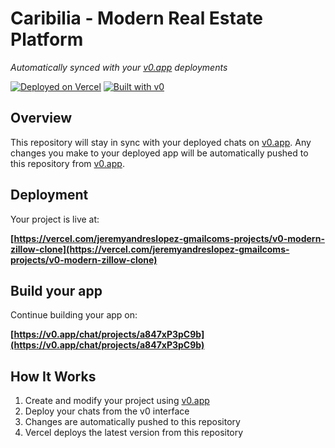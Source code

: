 # Caribilia - Modern Real Estate Platform

*Automatically synced with your [v0.app](https://v0.app) deployments*

[![Deployed on Vercel](https://img.shields.io/badge/Deployed%20on-Vercel-black?style=for-the-badge&logo=vercel)](https://vercel.com/jeremyandreslopez-gmailcoms-projects/v0-modern-zillow-clone)
[![Built with v0](https://img.shields.io/badge/Built%20with-v0.app-black?style=for-the-badge)](https://v0.app/chat/projects/a847xP3pC9b)

## Overview

This repository will stay in sync with your deployed chats on [v0.app](https://v0.app).
Any changes you make to your deployed app will be automatically pushed to this repository from [v0.app](https://v0.app).

## Deployment

Your project is live at:

**[https://vercel.com/jeremyandreslopez-gmailcoms-projects/v0-modern-zillow-clone](https://vercel.com/jeremyandreslopez-gmailcoms-projects/v0-modern-zillow-clone)**

## Build your app

Continue building your app on:

**[https://v0.app/chat/projects/a847xP3pC9b](https://v0.app/chat/projects/a847xP3pC9b)**

## How It Works

1. Create and modify your project using [v0.app](https://v0.app)
2. Deploy your chats from the v0 interface
3. Changes are automatically pushed to this repository
4. Vercel deploys the latest version from this repository
